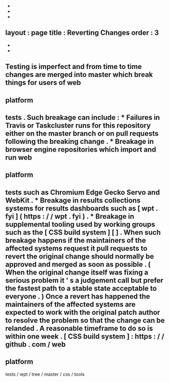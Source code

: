 -
-
-
layout
:
page
title
:
Reverting
Changes
order
:
3
-
-
-
Testing
is
imperfect
and
from
time
to
time
changes
are
merged
into
master
which
break
things
for
users
of
web
-
platform
-
tests
.
Such
breakage
can
include
:
*
Failures
in
Travis
or
Taskcluster
runs
for
this
repository
either
on
the
master
branch
or
on
pull
requests
following
the
breaking
change
.
*
Breakage
in
browser
engine
repositories
which
import
and
run
web
-
platform
-
tests
such
as
Chromium
Edge
Gecko
Servo
and
WebKit
.
*
Breakage
in
results
collections
systems
for
results
dashboards
such
as
[
wpt
.
fyi
]
(
https
:
/
/
wpt
.
fyi
)
.
*
Breakage
in
supplemental
tooling
used
by
working
groups
such
as
the
[
CSS
build
system
]
[
]
.
When
such
breakage
happens
if
the
maintainers
of
the
affected
systems
request
it
pull
requests
to
revert
the
original
change
should
normally
be
approved
and
merged
as
soon
as
possible
.
(
When
the
original
change
itself
was
fixing
a
serious
problem
it
'
s
a
judgement
call
but
prefer
the
fastest
path
to
a
stable
state
acceptable
to
everyone
.
)
Once
a
revert
has
happened
the
maintainers
of
the
affected
systems
are
expected
to
work
with
the
original
patch
author
to
resolve
the
problem
so
that
the
change
can
be
relanded
.
A
reasonable
timeframe
to
do
so
is
within
one
week
.
[
CSS
build
system
]
:
https
:
/
/
github
.
com
/
web
-
platform
-
tests
/
wpt
/
tree
/
master
/
css
/
tools
